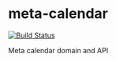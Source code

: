 # meta-calendar

[![Build Status](https://travis-ci.com/eparovyshnaya/meta-calendar.svg?branch=master)](https://travis-ci.com/eparovyshnaya/meta-calendar)

Meta calendar domain and API
